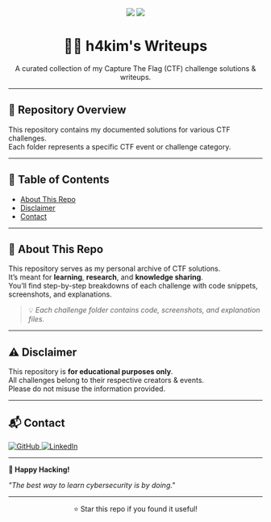 <!-- Banner Section -->
<p align="center">
  <img src="https://img.shields.io/badge/CTF-Active%20Player-red?style=for-the-badge">
  <img src="https://img.shields.io/badge/Security-Learning-blue?style=for-the-badge">
</p>

<h1 align="center">🕵️‍♂️ h4kim's Writeups </h1>
<p align="center">
  A curated collection of my Capture The Flag (CTF) challenge solutions & writeups.  
</p>

---

## 📂 Repository Overview
This repository contains my documented solutions for various CTF challenges.  
Each folder represents a specific CTF event or challenge category.

---

## 📝 Table of Contents
- [About This Repo](#about-this-repo)
- [Disclaimer](#disclaimer)
- [Contact](#contact)

---

## 📖 About This Repo
This repository serves as my personal archive of CTF solutions.  
It’s meant for **learning**, **research**, and **knowledge sharing**.  
You’ll find step-by-step breakdowns of each challenge with code snippets, screenshots, and explanations.

> 💡 *Each challenge folder contains code, screenshots, and explanation files.*

---

## ⚠️ Disclaimer
This repository is **for educational purposes only**.  
All challenges belong to their respective creators & events.  
Please do not misuse the information provided.

---

## 📬 Contact
<p align="left">
  <a href="https://github.com/kimbuttowskii">
    <img src="https://img.shields.io/badge/GitHub-kimbuttowskii-black?style=for-the-badge&logo=github" alt="GitHub">
  </a>
  <a href="https://www.linkedin.com/in/amirul-hakim-04942125b/">
    <img src="https://img.shields.io/badge/LinkedIn-Connect-blue?style=for-the-badge&logo=linkedin" alt="LinkedIn">
  </a>
</p>

---

**🎯 Happy Hacking!**

*"The best way to learn cybersecurity is by doing."*

---

<p align="center">⭐️ Star this repo if you found it useful!</p>
